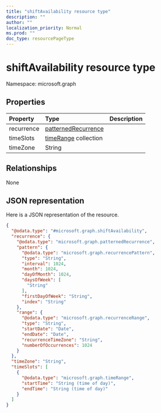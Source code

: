 ```yaml
---
title: "shiftAvailability resource type"
description: ""
author: ""
localization_priority: Normal
ms.prod: ""
doc_type: resourcePageType
---
```


# shiftAvailability resource type


Namespace: microsoft.graph



## Properties
|Property|Type|Description|
|:---|:---|:---|
|recurrence|[patternedRecurrence](../resources/patternedrecurrence.md)||
|timeSlots|[timeRange](../resources/timerange.md) collection||
|timeZone|String||

## Relationships
None

## JSON representation
Here is a JSON representation of the resource.
<!-- {
  "blockType": "resource",
  "@odata.type": "microsoft.graph.shiftAvailability"
}
-->
``` json
{
  "@odata.type": "#microsoft.graph.shiftAvailability",
  "recurrence": {
    "@odata.type": "microsoft.graph.patternedRecurrence",
    "pattern": {
      "@odata.type": "microsoft.graph.recurrencePattern",
      "type": "String",
      "interval": 1024,
      "month": 1024,
      "dayOfMonth": 1024,
      "daysOfWeek": [
        "String"
      ],
      "firstDayOfWeek": "String",
      "index": "String"
    },
    "range": {
      "@odata.type": "microsoft.graph.recurrenceRange",
      "type": "String",
      "startDate": "Date",
      "endDate": "Date",
      "recurrenceTimeZone": "String",
      "numberOfOccurrences": 1024
    }
  },
  "timeZone": "String",
  "timeSlots": [
    {
      "@odata.type": "microsoft.graph.timeRange",
      "startTime": "String (time of day)",
      "endTime": "String (time of day)"
    }
  ]
}
```

